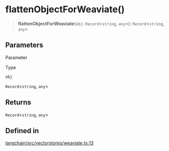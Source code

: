 flattenObjectForWeaviate()
==========================

> **flattenObjectForWeaviate**(`obj`: `Record`<`string`, `any`\>): `Record`<`string`, `any`\>

Parameters[​](#parameters "Direct link to Parameters")
------------------------------------------------------

Parameter

Type

`obj`

`Record`<`string`, `any`\>

Returns[​](#returns "Direct link to Returns")
---------------------------------------------

`Record`<`string`, `any`\>

Defined in[​](#defined-in "Direct link to Defined in")
------------------------------------------------------

[langchain/src/vectorstores/weaviate.ts:13](https://github.com/hwchase17/langchainjs/blob/46e1734/langchain/src/vectorstores/weaviate.ts#L13)